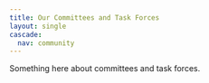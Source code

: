 ```yaml
---
title: Our Committees and Task Forces
layout: single
cascade:
  nav: community
---
```



Something here about committees and task forces.